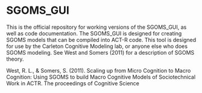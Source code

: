 SGOMS_GUI
=========

This is the official repository for working versions of the SGOMS_GUI, as well as code documentation. 
The SGOMS_GUI is designed for creating SGOMS models that can be compiled into ACT-R code.
This tool is designed for use by the Carleton Cognitive Modeling lab, or anyone else who does SGOMS modeling.
See West and Somers (2011) for a description of SGOMS theory.

West, R. L., & Somers, S. (2011). Scaling up from Micro Cognition to Macro Cognition: Using SGOMS to build
    Macro Cognitive Models of Sociotechnical Work in ACTR. The proceedings of Cognitive Science
